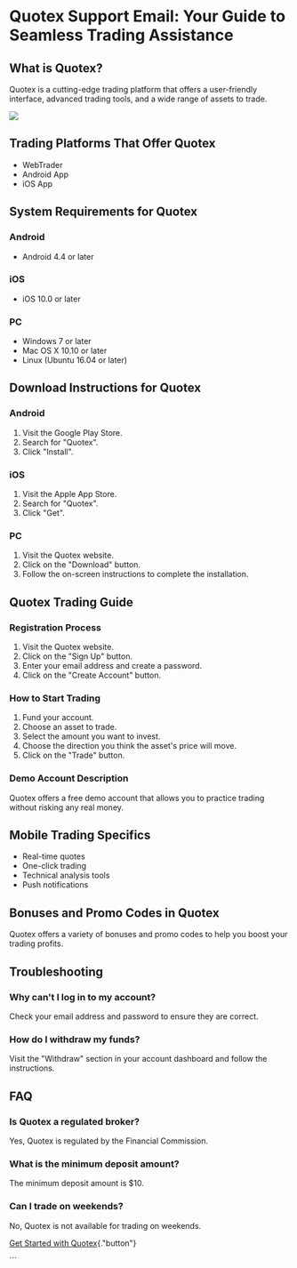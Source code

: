 # Quotex Support Email: Your Guide to Seamless Trading Assistance

## What is Quotex?

Quotex is a cutting-edge trading platform that offers a user-friendly
interface, advanced trading tools, and a wide range of assets to trade.

[![](https://static.quotex.io/files/4_en/300_250.jpg)](https://traff.sbs/brokerqxlid)

## Trading Platforms That Offer Quotex

-   WebTrader
-   Android App
-   iOS App

## System Requirements for Quotex

### Android

-   Android 4.4 or later

### iOS

-   iOS 10.0 or later

### PC

-   Windows 7 or later
-   Mac OS X 10.10 or later
-   Linux (Ubuntu 16.04 or later)

## Download Instructions for Quotex

### Android

1.  Visit the Google Play Store.
2.  Search for "Quotex".
3.  Click "Install".

### iOS

1.  Visit the Apple App Store.
2.  Search for "Quotex".
3.  Click "Get".

### PC

1.  Visit the Quotex website.
2.  Click on the "Download" button.
3.  Follow the on-screen instructions to complete the installation.

## Quotex Trading Guide

### Registration Process

1.  Visit the Quotex website.
2.  Click on the "Sign Up" button.
3.  Enter your email address and create a password.
4.  Click on the "Create Account" button.

### How to Start Trading

1.  Fund your account.
2.  Choose an asset to trade.
3.  Select the amount you want to invest.
4.  Choose the direction you think the asset\'s price will move.
5.  Click on the "Trade" button.

### Demo Account Description

Quotex offers a free demo account that allows you to practice trading
without risking any real money.

## Mobile Trading Specifics

-   Real-time quotes
-   One-click trading
-   Technical analysis tools
-   Push notifications

## Bonuses and Promo Codes in Quotex

Quotex offers a variety of bonuses and promo codes to help you boost
your trading profits.

## Troubleshooting

### Why can\'t I log in to my account?

Check your email address and password to ensure they are correct.

### How do I withdraw my funds?

Visit the "Withdraw" section in your account dashboard and follow
the instructions.

## FAQ

### Is Quotex a regulated broker?

Yes, Quotex is regulated by the Financial Commission.

### What is the minimum deposit amount?

The minimum deposit amount is \$10.

### Can I trade on weekends?

No, Quotex is not available for trading on weekends.

[Get Started with
Quotex](\%22https://traff.sbs/brokerqxlid\%22){."button"}

\`\`\`

